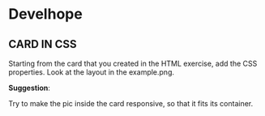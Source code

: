 # Develhope
## CARD IN CSS

Starting from the card that you created in the HTML exercise, add the CSS properties. Look at the layout in the example.png.

**Suggestion**:

Try to make the pic inside the card responsive, so that it fits its container.
